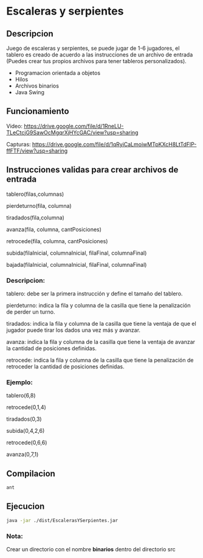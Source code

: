 # Escaleras y serpientes

## Descripcion
Juego de escaleras y serpientes, se puede jugar de 1-6 jugadores, el tablero es creado de acuerdo a las instrucciones de un archivo de entrada (Puedes crear tus propios archivos para tener tableros personalizados).

- Programacion orientada a objetos
- Hilos
- Archivos binarios
- Java Swing

## Funcionamiento 
Video: https://drive.google.com/file/d/1RneLU-TLeCtcjG9SawOcMgqrXjHYcGAC/view?usp=sharing

Capturas: https://drive.google.com/file/d/1qRyiCaLmoiwMTpKXcH8LtTdFlP-ffFTF/view?usp=sharing

## Instrucciones validas para crear archivos de entrada
tablero(filas,columnas)

pierdeturno(fila, columna)

tiradados(fila,columna)

avanza(fila, columna, cantPosiciones)

retrocede(fila, columna, cantPosiciones)

subida(filaInicial, columnaInicial, filaFinal, columnaFinal)

bajada(filaInicial, columnaInicial, filaFinal, columnaFinal)

### Descripcion:

tablero: debe ser la primera instrucción y define el tamaño del tablero.

pierdeturno: indica la fila y columna de la casilla que tiene la penalización de perder un turno.

tiradados: indica la fila y columna de la casilla que tiene la ventaja de que el jugador puede tirar los dados una vez más y avanzar.

avanza: indica la fila y columna de la casilla que tiene la ventaja de avanzar la cantidad de posiciones definidas.

retrocede: indica la fila y columna de la casilla que tiene la penalización de retroceder la cantidad de posiciones definidas.

### Ejemplo:
tablero(6,8)

retrocede(0,1,4)

tiradados(0,3)

subida(0,4,2,6)

retrocede(0,6,6)

avanza(0,7,1)

## Compilacion
```bash
ant
```
## Ejecucion
```bash
java -jar ./dist/EscalerasYSerpientes.jar
```
### Nota:
Crear un directorio con el nombre <b>binarios</b> dentro del directorio src

